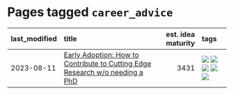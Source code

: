# Pages tagged `career_advice`

|last_modified|title|est. idea maturity|tags
|:---|:---|---:|:---|
|2023-08-11|[Early Adoption: How to Contribute to Cutting Edge Research w/o needing a PhD](../early_adoption_and_fomo.md)|3431|[![](https://img.shields.io/badge/tag-autobiographical-869cae)](../tags/autobiographical.md) [![](https://img.shields.io/badge/tag-career_advice-3c7f53)](../tags/career_advice.md) [![](https://img.shields.io/badge/tag-early_adoption-22d494)](../tags/early_adoption.md) [![](https://img.shields.io/badge/tag-mentoring-90446b)](../tags/mentoring.md) [![](https://img.shields.io/badge/tag-reddit-35d2ce)](../tags/reddit.md)|
